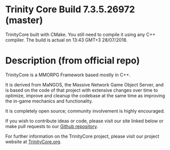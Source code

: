 # Trinity Core Build 7.3.5.26972 (master)
TrinityCore built with CMake. You still need to compile it using any C++ compiler.
The build is actual on 13:43 GMT+3 28/07/2018.

# Description (from official repo)
TrinityCore is a MMORPG Framework based mostly in C++.

It is derived from MaNGOS, the Massive Network Game Object Server, and is based on the code of that project with extensive changes over time to optimize, improve and cleanup the codebase at the same time as improving the in-game mechanics and functionality.

It is completely open source; community involvement is highly encouraged.

If you wish to contribute ideas or code, please visit our site linked below or make pull requests to our [Github repository](https://github.com/TrinityCore/TrinityCore).

For further information on the TrinityCore project, please visit our project website at [TrinityCore.org](https://trinitycore.org).
